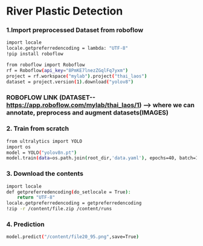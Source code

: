 # River Plastic Detection

### 1.Import preprocessed Dataset from roboflow

```bash
import locale
locale.getpreferredencoding = lambda: "UTF-8"
!pip install roboflow

from roboflow import Roboflow
rf = Roboflow(api_key="8PmKE7lnezZGqlFq7yxm")
project = rf.workspace("mylab").project("thai_laos")
dataset = project.version(1).download("yolov8")
```
### ROBOFLOW LINK (DATASET-- https://app.roboflow.com/mylab/thai_laos/1) --> where we can annotate, preprocess and augment datasets(IMAGES)
### 2. Train from scratch

```bash
from ultralytics import YOLO
import os
model = YOLO("yolov8n.pt")
model.train(data=os.path.join(root_dir,'data.yaml'), epochs=40, batch=16,cache=True)  

```

### 3. Download the contents

```bash
import locale
def getpreferredencoding(do_setlocale = True):
    return "UTF-8"
locale.getpreferredencoding = getpreferredencoding
!zip -r /content/file.zip /content/runs

```
### 4. Prediction

```bash
model.predict("/content/file20_95.png",save=True)

```
